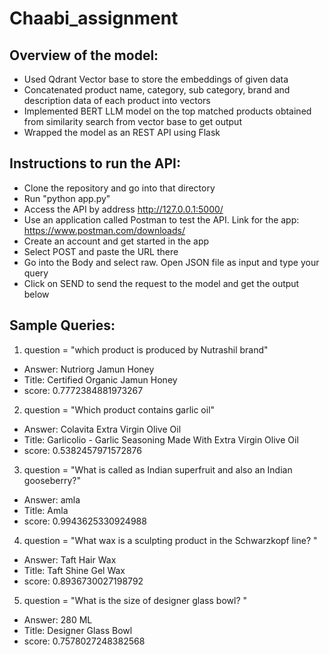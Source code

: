 # Chaabi_assignment

## Overview of the model:
- Used Qdrant Vector base to store the embeddings of given data
- Concatenated product name, category, sub category, brand and description data of each product into vectors
- Implemented BERT LLM model on the top matched products obtained from similarity search from vector base to get output
- Wrapped the model as an REST API using Flask 

## Instructions to run the API:
- Clone the repository and go into that directory
- Run "python app.py"
- Access the API by address http://127.0.0.1:5000/
- Use an application called Postman to test the API. Link for the app: https://www.postman.com/downloads/
- Create an account and get started in the app
- Select POST and paste the URL there
- Go into the Body and select raw. Open JSON file as input and type your query
- Click on SEND to send the request to the model and get the output below
  

## Sample Queries:

1. question = "which product is produced by Nutrashil brand"
  - Answer:  Nutriorg Jamun Honey 
  - Title:  Certified Organic Jamun Honey 
  - score:  0.7772384881973267

2. question = "Which product contains garlic oil"
  - Answer:  Colavita Extra Virgin Olive Oil 
  - Title:  Garlicolio - Garlic Seasoning Made With Extra Virgin Olive Oil 
  - score:  0.5382457971572876

3. question = "What is called as Indian superfruit and also an Indian gooseberry?"
  - Answer:  amla 
  - Title:  Amla 
  - score:  0.9943625330924988

4. question = "What wax is a sculpting product in the Schwarzkopf line? "
  - Answer:  Taft Hair Wax 
  - Title:  Taft Shine Gel Wax 
  - score:  0.8936730027198792

5. question = "What is the size of designer glass bowl? "
  - Answer:  280 ML 
  - Title:  Designer Glass Bowl 
  - score:  0.7578027248382568

